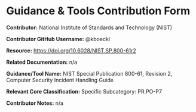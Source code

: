 # Guidance & Tools Contribution Form

**Contributor:** National Institute of Standards and Technology (NIST)

**Contributor GitHub Username:** @kboeckl

**Resource:** https://doi.org/10.6028/NIST.SP.800-61r2

**Related Documentation:** n/a

**Guidance/Tool Name:** NIST Special Publication 800-61, Revision 2, Computer Security Incident Handling Guide

**Relevant Core Classification:** Specific Subcategory: PR.PO-P7

**Contributor Notes:** n/a

